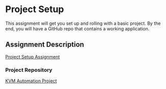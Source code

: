 # Project Setup
This assignment will get you set up and rolling with a basic project. By the end, you will have a GitHub repo that contains a working application.

## Assignment Description
[Project Setup Assignment](https://education.launchcode.org/liftoff/modules/assignments/project-setup)

### Project Repository
[KVM Automation Project](https://github.com/starvagrant/liftoff-final-project.git)

